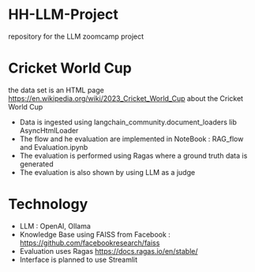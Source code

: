 # HH-LLM-Project
repository for the LLM zoomcamp project
# Cricket World Cup 
the data set is an HTML page https://en.wikipedia.org/wiki/2023_Cricket_World_Cup about the  Cricket World Cup
- Data is ingested using langchain_community.document_loaders lib AsyncHtmlLoader
- The flow and he evaluation are implemented in NoteBook : RAG_flow and Evaluation.ipynb
- The evaluation is performed using Ragas where a ground truth data is generated
- The evaluation is also shown by using LLM as a judge

# Technology
- LLM : OpenAI, Ollama
- Knowledge Base using FAISS from Facebook : https://github.com/facebookresearch/faiss
- Evaluation uses Ragas https://docs.ragas.io/en/stable/
- Interface is planned to use Streamlit
